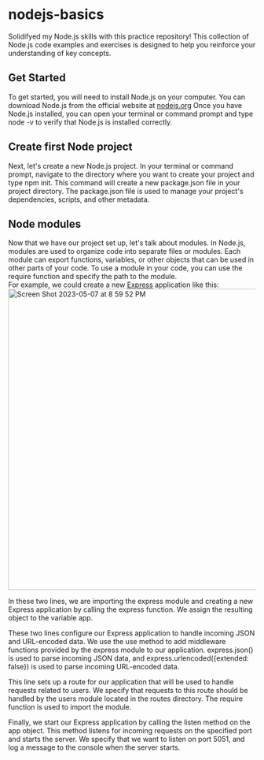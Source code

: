 # nodejs-basics
Solidifyed my Node.js skills with this practice repository! This collection of Node.js code examples and exercises is designed to help you reinforce your understanding of key concepts.

<h2>Get Started</h2>
To get started, you will need to install Node.js on your computer. You can download Node.js from the official website at <a href='https://nodejs.org/en'>nodejs.org</a> Once you have Node.js installed, you can open your terminal or command prompt and type node -v to verify that Node.js is installed correctly.

<h2>Create first Node project</h2>
Next, let's create a new Node.js project. In your terminal or command prompt, navigate to the directory where you want to create your project and type npm init. This command will create a new package.json file in your project directory. The package.json file is used to manage your project's dependencies, scripts, and other metadata.

<h2>Node modules</h2>
Now that we have our project set up, let's talk about modules. In Node.js, modules are used to organize code into separate files or modules. Each module can export functions, variables, or other objects that can be used in other parts of your code. To use a module in your code, you can use the require function and specify the path to the module.
<br>
For example, we could create a new <a href="https://expressjs.com/">Express</a> application like this:
<img width="611" alt="Screen Shot 2023-05-07 at 8 59 52 PM" src="https://user-images.githubusercontent.com/107436848/236712432-e5db8e1e-1328-4ccb-bf33-81ad79d8859b.png">

In these two lines, we are importing the express module and creating a new Express application by calling the express function. We assign the resulting object to the variable app.

These two lines configure our Express application to handle incoming JSON and URL-encoded data. We use the use method to add middleware functions provided by the express module to our application. express.json() is used to parse incoming JSON data, and express.urlencoded({extended: false}) is used to parse incoming URL-encoded data.

This line sets up a route for our application that will be used to handle requests related to users. We specify that requests to this route should be handled by the users module located in the routes directory. The require function is used to import the module.

Finally, we start our Express application by calling the listen method on the app object. This method listens for incoming requests on the specified port and starts the server. We specify that we want to listen on port 5051, and log a message to the console when the server starts.

